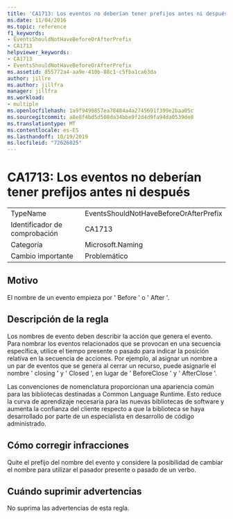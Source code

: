 ```yaml
---
title: 'CA1713: Los eventos no deberían tener prefijos antes ni después'
ms.date: 11/04/2016
ms.topic: reference
f1_keywords:
- EventsShouldNotHaveBeforeOrAfterPrefix
- CA1713
helpviewer_keywords:
- CA1713
- EventsShouldNotHaveBeforeOrAfterPrefix
ms.assetid: 855772a4-aa9e-410b-88c1-c5fba1ca63da
author: jillre
ms.author: jillfra
manager: jillfra
ms.workload:
- multiple
ms.openlocfilehash: 1a9f9499857ea78484a4a2745691f399e2baa05c
ms.sourcegitcommit: a8e8f4bd5d508da34bbe9f2d4d9fa94da0539de0
ms.translationtype: MT
ms.contentlocale: es-ES
ms.lasthandoff: 10/19/2019
ms.locfileid: "72626025"
---
```

# <a name="ca1713-events-should-not-have-before-or-after-prefix"></a>CA1713: Los eventos no deberían tener prefijos antes ni después

|||
|-|-|
|TypeName|EventsShouldNotHaveBeforeOrAfterPrefix|
|Identificador de comprobación|CA1713|
|Categoría|Microsoft.Naming|
|Cambio importante|Problemático|

## <a name="cause"></a>Motivo
El nombre de un evento empieza por ' Before ' o ' After '.

## <a name="rule-description"></a>Descripción de la regla
Los nombres de evento deben describir la acción que genera el evento. Para nombrar los eventos relacionados que se provocan en una secuencia específica, utilice el tiempo presente o pasado para indicar la posición relativa en la secuencia de acciones. Por ejemplo, al asignar un nombre a un par de eventos que se genera al cerrar un recurso, puede asignarle el nombre ' closing ' y ' Closed ', en lugar de ' BeforeClose ' y ' AfterClose '.

Las convenciones de nomenclatura proporcionan una apariencia común para las bibliotecas destinadas a Common Language Runtime. Esto reduce la curva de aprendizaje necesaria para las nuevas bibliotecas de software y aumenta la confianza del cliente respecto a que la biblioteca se haya desarrollado por parte de un especialista en desarrollo de código administrado.

## <a name="how-to-fix-violations"></a>Cómo corregir infracciones
Quite el prefijo del nombre del evento y considere la posibilidad de cambiar el nombre para utilizar el pasador presente o pasado de un verbo.

## <a name="when-to-suppress-warnings"></a>Cuándo suprimir advertencias
No suprima las advertencias de esta regla.
